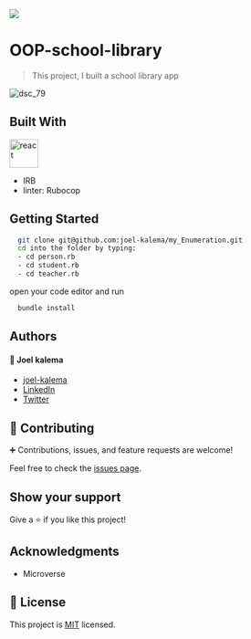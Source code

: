 ![](https://img.shields.io/badge/Microverse-blueviolet)

# OOP-school-library

> This project, I built a school library app

![dsc_79](https://user-images.githubusercontent.com/57408419/174899192-30bd222c-5a0d-4c50-bbf5-775e94c1857e.jpg)

## Built With

<a href="#"> <img
      src="[(https://user-images.githubusercontent.com/57408419/174897962-b9ac2f69-bec2-415e-a137-e54fdc7adba0.png](https://upload.wikimedia.org/wikipedia/commons/f/f1/Ruby_logo.png)"
      alt="react" width="50" height="50" /> </a>

- IRB
- linter: Rubocop

## Getting Started

```bash
  git clone git@github.com:joel-kalema/my_Enumeration.git
  cd into the folder by typing:
  - cd person.rb
  - cd student.rb
  - cd teacher.rb
```

open your code editor and run

```bash
  bundle install
```

## Authors

#### :bust_in_silhouette: Joel kalema

- [joel-kalema](https://github.com/joel-kalema)
- [LinkedIn](https://www.linkedin.com/in/joel-kalema-30518a230/)
- [Twitter](https://twitter.com/JoelJklm)

## 🤝 Contributing

:heavy_plus_sign: Contributions, issues, and feature requests are welcome!

Feel free to check the [issues page](../../issues/).

## Show your support

Give a ⭐️ if you like this project!

## Acknowledgments

- Microverse

## 📝 License

This project is [MIT](./MIT.md) licensed.
